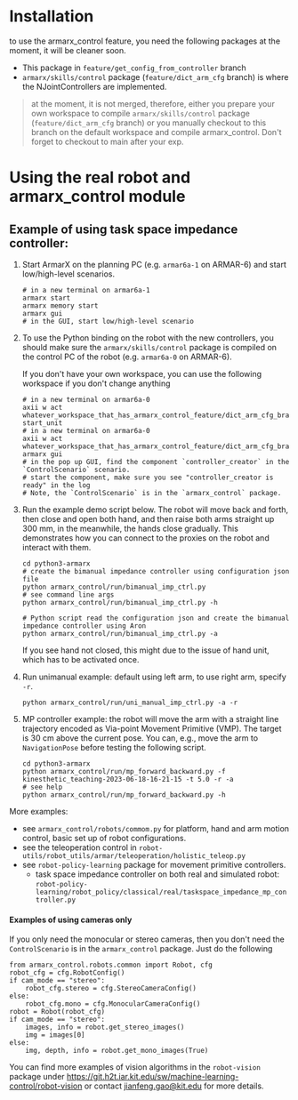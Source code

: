 # Installation

to use the armarx_control feature, you need the following packages at the moment, it will
be cleaner soon.
- This package in `feature/get_config_from_controller` branch
- `armarx/skills/control` package (`feature/dict_arm_cfg` branch) is where the NJointControllers are implemented.

> at the moment, it is not merged, therefore, either you prepare your own workspace to compile 
> `armarx/skills/control` package (`feature/dict_arm_cfg` branch) or you manually checkout to this branch
> on the default workspace and compile armarx_control. Don't forget to checkout to main after your exp.

# Using the real robot and armarx_control module

## Example of using task space impedance controller:
1. Start ArmarX on the planning PC (e.g. `armar6a-1` on ARMAR-6) and start low/high-level scenarios. 
   ```shell
   # in a new terminal on armar6a-1
   armarx start
   armarx memory start
   armarx gui
   # in the GUI, start low/high-level scenario
   ```
2. To use the Python binding on the robot with the new controllers, you should make sure the `armarx/skills/control` 
   package is compiled on the control PC of the robot (e.g. `armar6a-0` on ARMAR-6). 
   
   If you don't have your own workspace, you can use the following workspace if you don't change anything
    ```shell
    # in a new terminal on armar6a-0
    axii w act whatever_workspace_that_has_armarx_control_feature/dict_arm_cfg_branch
    start_unit
    # in a new terminal on armar6a-0
    axii w act whatever_workspace_that_has_armarx_control_feature/dict_arm_cfg_branch
    armarx gui
    # in the pop up GUI, find the component `controller_creator` in the `ControlScenario` scenario.
    # start the component, make sure you see "controller_creator is ready" in the log
    # Note, the `ControlScenario` is in the `armarx_control` package.
    ```
3. Run the example demo script below. The robot will move back and forth, then close and open both hand, and then raise both arms straight up 300 mm, in
   the meanwhile, the hands close gradually. This demonstrates how you can connect to the proxies on the robot and interact with them.
    ```shell
    cd python3-armarx
    # create the bimanual impedance controller using configuration json file
    python armarx_control/run/bimanual_imp_ctrl.py
    # see command line args
    python armarx_control/run/bimanual_imp_ctrl.py -h
   
    # Python script read the configuration json and create the bimanual impedance controller using Aron
    python armarx_control/run/bimanual_imp_ctrl.py -a
    ```
   If you see hand not closed, this might due to the issue of hand unit, which has to be activated once.
4. Run unimanual example: default using left arm, to use right arm, specify `-r`.
   ```shell
   python armarx_control/run/uni_manual_imp_ctrl.py -a -r
   ```
5. MP controller example: the robot will move the arm with a straight line trajectory encoded as Via-point Movement Primitive (VMP). The target is 
   30 cm above the current pose. You can, e.g., move the arm to `NavigationPose` before testing the following script.
    ```shell
    cd python3-armarx
    python armarx_control/run/mp_forward_backward.py -f kinesthetic_teaching-2023-06-18-16-21-15 -t 5.0 -r -a
    # see help 
    python armarx_control/run/mp_forward_backward.py -h
    ```

More examples:
- see `armarx_control/robots/commom.py` for platform, hand and arm motion control, basic set up of robot configurations.
- see the teleoperation control in `robot-utils/robot_utils/armar/teleoperation/holistic_teleop.py`
- see `robot-policy-learning` package for movement primitive controllers. 
  - task space impedance controller on both real and simulated robot: `robot-policy-learning/robot_policy/classical/real/taskspace_impedance_mp_controller.py`

#### Examples of using cameras only
If you only need the monocular or stereo cameras, then you don't need the `ControlScenario` is in the `armarx_control` package.
Just do the following

```shell
from armarx_control.robots.common import Robot, cfg
robot_cfg = cfg.RobotConfig()
if cam_mode == "stereo":
    robot_cfg.stereo = cfg.StereoCameraConfig()
else:
    robot_cfg.mono = cfg.MonocularCameraConfig()
robot = Robot(robot_cfg)
if cam_mode == "stereo":
    images, info = robot.get_stereo_images()
    img = images[0]
else:
    img, depth, info = robot.get_mono_images(True)
```

You can find more examples of vision algorithms in the `robot-vision` package under https://git.h2t.iar.kit.edu/sw/machine-learning-control/robot-vision
or contact jianfeng.gao@kit.edu for more details.